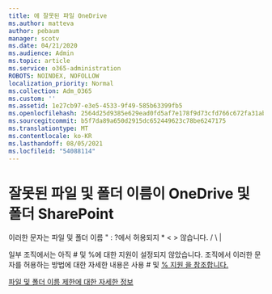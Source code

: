 ```yaml
---
title: 에 잘못된 파일 OneDrive
ms.author: matteva
author: pebaum
manager: scotv
ms.date: 04/21/2020
ms.audience: Admin
ms.topic: article
ms.service: o365-administration
ROBOTS: NOINDEX, NOFOLLOW
localization_priority: Normal
ms.collection: Adm_O365
ms.custom: ''
ms.assetid: 1e27cb97-e3e5-4533-9f49-585b63399fb5
ms.openlocfilehash: 2564d25d9385e629ead0fd5af7e178f9d73cfd766c672fa31abc493185786c76
ms.sourcegitcommit: b5f7da89a650d2915dc652449623c78be6247175
ms.translationtype: MT
ms.contentlocale: ko-KR
ms.lasthandoff: 08/05/2021
ms.locfileid: "54088114"
---
```

# <a name="invalid-file-and-folder-names-in-onedrive-and-sharepoint"></a>잘못된 파일 및 폴더 이름이 OneDrive 및 폴더 SharePoint

이러한 문자는 파일 및 폴더 이름 " : ?에서 허용되지 \* \< \> 않습니다. / \ | 
  
일부 조직에서는 아직 # 및 %에 대한 지원이 설정되지 않았습니다. 조직에서 이러한 문자를 허용하는 방법에 대한 자세한 내용은 사용 # 및 [% 지원 을 참조합니다.](https://go.microsoft.com/fwlink/?linkid=862611) 
  
[파일 및 폴더 이름 제한에 대한 자세한 정보](https://go.microsoft.com/fwlink/?linkid=866430)
  

